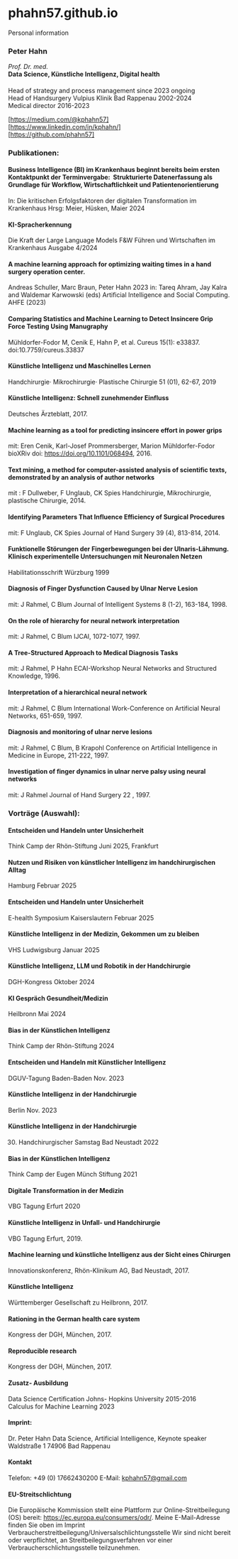 # phahn57.github.io
Personal information   
### Peter Hahn 
*Prof. Dr. med.*   
**Data Science, Künstliche Intelligenz, Digital health**      

####
Head of strategy and process management since 2023 ongoing   
Head of Handsurgery Vulpius Klinik Bad Rappenau 2002-2024   
Medical director 2016-2023   
   
[https://medium.com/@kphahn57]   
[https://www.linkedin.com/in/kphahn/]   
[https://github.com/phahn57]   
### Publikationen:
#### Business Intelligence (BI) im Krankenhaus beginnt bereits beim ersten Kontaktpunkt der Terminvergabe:  Strukturierte Datenerfassung als Grundlage für Workflow, Wirtschaftlichkeit und Patientenorientierung 
In: Die kritischen Erfolgsfaktoren der digitalen Transformation im Krankenhaus
Hrsg: Meier, Hüsken, Maier 2024 
#### KI-Spracherkennung
Die Kraft der Large Language Models 
F&W Führen und Wirtschaften im Krankenhaus
Ausgabe 4/2024 
#### A machine learning approach for optimizing waiting times in a hand surgery operation center.
Andreas Schuller, Marc Braun, Peter Hahn
2023 in: Tareq Ahram, Jay Kalra and Waldemar Karwowski (eds) Artificial Intelligence and Social Computing. AHFE (2023)
#### Comparing Statistics and Machine Learning to Detect Insincere Grip Force Testing Using Manugraphy
Mühldorfer-Fodor M, Cenik E, Hahn P, et al.
Cureus 15(1): e33837. doi:10.7759/cureus.33837
#### Künstliche Intelligenz und Maschinelles Lernen
Handchirurgie· Mikrochirurgie· Plastische Chirurgie 51 (01), 62-67, 2019
#### Künstliche Intelligenz: Schnell zunehmender Einfluss
Deutsches Ärzteblatt, 2017.  
#### Machine learning as a tool for predicting insincere effort in power grips
mit: Eren Cenik, Karl-Josef Prommersberger, Marion Mühldorfer-Fodor
bioXRiv doi: https://doi.org/10.1101/068494, 2016.  
#### Text mining, a method for computer-assisted analysis of scientific texts, demonstrated by an analysis of author networks
mit : F Dullweber, F Unglaub, CK Spies
Handchirurgie, Mikrochirurgie, plastische Chirurgie, 2014.  
#### Identifying Parameters That Influence Efficiency of Surgical Procedures
mit: F Unglaub, CK Spies
Journal of Hand Surgery 39 (4), 813-814, 2014.  
#### Funktionelle Störungen der Fingerbewegungen bei der Ulnaris-Lähmung. Klinisch experimentelle Untersuchungen mit Neuronalen Netzen
Habilitationsschrift Würzburg 1999
#### Diagnosis of Finger Dysfunction Caused by Ulnar Nerve Lesion
mit: J Rahmel, C Blum
Journal of Intelligent Systems 8 (1-2), 163-184, 1998.  
#### On the role of hierarchy for neural network interpretation
mit: J Rahmel, C Blum
IJCAI, 1072-1077, 1997.  
#### A Tree-Structured Approach to Medical Diagnosis Tasks
mit: J Rahmel, P Hahn
ECAI-Workshop Neural Networks and Structured Knowledge, 1996.  
#### Interpretation of a hierarchical neural network
mit: J Rahmel, C Blum
International Work-Conference on Artificial Neural Networks, 651-659, 1997.  
#### Diagnosis and monitoring of ulnar nerve lesions
mit: J Rahmel, C Blum, B Krapohl
Conference on Artificial Intelligence in Medicine in Europe, 211-222, 1997.  
#### Investigation of finger dynamics in ulnar nerve palsy using neural networks
mit: J Rahmel
Journal of Hand Surgery 22 , 1997.  

### Vorträge (Auswahl):
#### Entscheiden und Handeln unter Unsicherheit
Think Camp der Rhön-Stiftung Juni 2025, Frankfurt 
#### Nutzen und Risiken von künstlicher Intelligenz im handchirurgischen Alltag   
Hamburg Februar 2025   
#### Entscheiden und Handeln unter Unsicherheit   
E-health Symposium Kaiserslautern Februar 2025   
#### Künstliche Intelligenz in der Medizin, Gekommen um zu bleiben   
VHS Ludwigsburg Januar 2025   
#### Künstliche Intelligenz, LLM und Robotik in der Handchirurgie
DGH-Kongress Oktober 2024
#### KI Gespräch Gesundheit/Medizin
Heilbronn Mai 2024
#### Bias in der Künstlichen Intelligenz
Think Camp der Rhön-Stiftung 2024
#### Entscheiden und Handeln mit Künstlicher Intelligenz 
DGUV-Tagung Baden-Baden Nov. 2023
#### Künstliche Intelligenz in der Handchirurgie
Berlin Nov. 2023
#### Künstliche Intelligenz in der Handchirurgie
30. Handchirurgischer Samstag Bad Neustadt 2022
#### Bias in der Künstlichen Intelligenz
Think Camp der Eugen Münch Stiftung 2021
#### Digitale Transformation in der Medizin
VBG Tagung Erfurt 2020
#### Künstliche Intelligenz in Unfall- und Handchirurgie
VBG Tagung Erfurt, 2019.  
#### Machine learning und künstliche Intelligenz aus der Sicht eines Chirurgen
Innovationskonferenz, Rhön-Klinikum AG, Bad Neustadt, 2017.  
#### Künstliche Intelligenz 
Württemberger Gesellschaft zu Heilbronn, 2017.  
#### Rationing in the German health care system
Kongress der DGH, München, 2017.  
#### Reproducible research
Kongress der DGH, München, 2017.  
#### Zusatz- Ausbildung
Data Science Certification Johns- Hopkins University 2015-2016    
Calculus for Machine Learning 2023 

#### Imprint:
Dr. Peter Hahn
Data Science, Artificial Intelligence, Keynote speaker
Waldstraße 1
74906 Bad Rappenau
#### Kontakt
Telefon: +49 (0) 17662430200
E-Mail: kphahn57@gmail.com
#### EU-Streitschlichtung
Die Europäische Kommission stellt eine Plattform zur Online-Streitbeilegung (OS) bereit:
https://ec.europa.eu/consumers/odr/.
Meine E-Mail-Adresse finden Sie oben im Imprint
Verbraucherstreitbeilegung/Universalschlichtungsstelle
Wir sind nicht bereit oder verpflichtet, an Streitbeilegungsverfahren vor einer
Verbraucherschlichtungsstelle teilzunehmen.

 


